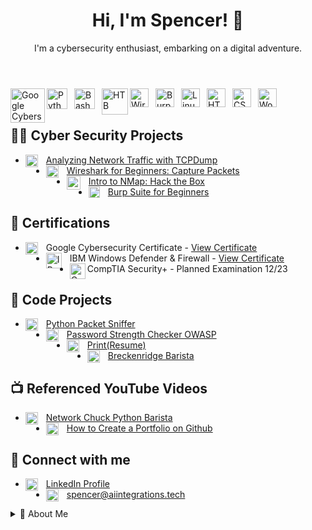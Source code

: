 <!DOCTYPE html>
<html lang="en">
<head>
  <meta charset="UTF-8">
</head>
<body>

<header>
  <h1>Hi, I'm Spencer! 👋</h1>
  <p>I'm a cybersecurity enthusiast, embarking on a digital adventure.</p>
</header>

<section>
<img align="left" alt="Google Cybersecurity" width="55px" style="padding-right:0px;" src="https://imgur.com/6wg4vzf.png" />   
<img align="left" alt="Python" width="33px" style="padding-right:8px;" src="https://cdn.jsdelivr.net/gh/devicons/devicon/icons/python/python-original.svg" /> 
<img align="left" alt="Bash" width="33px" style="padding-right:8px;" src="https://cdn.jsdelivr.net/gh/devicons/devicon/icons/bash/bash-plain.svg" />
<img align="left" alt="HTB" width="42px" style="padding-right:0px;" src="https://i.imgur.com/ceGKJxN.png" />
<img align="left" alt="Wireshark" width="30px" style="padding-right:8px;" src="https://upload.wikimedia.org/wikipedia/commons/d/df/Wireshark_icon.svg" />
<img align="left" alt="Burp Suite" width="30px" style="padding-right:8px;" src="https://i.imgur.com/xm3ulNR.png" />
<img align="left" alt="Linux" width="30px" style="padding-right:8px;" src="https://cdn.jsdelivr.net/gh/devicons/devicon/icons/linux/linux-original.svg" />
<img align="left" alt="HTML" width="30px" style="padding-right:8px;" src="https://cdn.jsdelivr.net/gh/devicons/devicon/icons/html5/html5-original.svg" />
<img align="left" alt="CSS" width="30px" style="padding-right:8px;" src="https://cdn.jsdelivr.net/gh/devicons/devicon/icons/css3/css3-original.svg" />
<img align="left" alt="WordPress" width="30px" style="padding-right:8px;" src="https://cdn.jsdelivr.net/gh/devicons/devicon/icons/wordpress/wordpress-plain.svg" />

<br />
<br />
</section>

<section>
  <h2>👨‍💻 Cyber Security Projects</h2>
<ul>
    <li>
    <img align="left" alt="Bash" width="20px" style="padding-right:10px;" src="https://cdn.jsdelivr.net/gh/devicons/devicon/icons/bash/bash-plain.svg" />
    <a href="https://github.com/CyberSpencer/TCPDump-Network-Analysis">Analyzing Network Traffic with TCPDump</a>
    </li>
     <li>
    <img align="left" alt="Wireshark" width="20px" style="padding-right:10px;" src="https://upload.wikimedia.org/wikipedia/commons/d/df/Wireshark_icon.svg" />
    <a href="https://github.com/CyberSpencer/Wireshark-for-Beginners-Capture-Packets">Wireshark for Beginners: Capture Packets</a>
    </li>
    <li>
    <img align="left" alt="Hack the Box" width="22px" style="padding-right:10px;" src="https://i.imgur.com/ceGKJxN.png" />
    <a href="https://github.com/CyberSpencer/Nmap-">Intro to NMap: Hack the Box</a>
    </li>
    <li>
    <img align="left" alt="Burp Suite" width="18px" style="padding-right:10px;" src="https://i.imgur.com/xm3ulNR.png" />
    <a href="https://github.com/CyberSpencer/Burp-Suite">Burp Suite for Beginners</a>


</li>

</ul>

</section>

<section>
  <h2>📜 Certifications</h2>
  <ul>
    <li>
    <img align="left" alt="Google Cybersecurity Certificate" width="20px" style="padding-right:10px;" src="https://i.imgur.com/SQdMaeS.png" />
    Google Cybersecurity Certificate - <a href="https://coursera.org/share/b8b0a760b6c84785767d1b0cb3d85454">View Certificate</a>
    </li>
    <li>
    <img align="left" alt="IBM Windows Defender & Firewall" width="25px" style="padding-right:10px;" src="https://i.imgur.com/msNA1ck.png" />
    IBM Windows Defender & Firewall - <a href="https://coursera.org/share/5eab200d75ada9b2cc6b24e05c7dda16">View Certificate</a>
    </li>
    <li>
    <img align="left" alt="CompTIA Security+" width="25px" style="padding-right:0px;" src="https://i.imgur.com/cXUHS4I.png" />
    CompTIA Security+ - Planned Examination 12/23
   </li>
  </ul>
</section>

<section>
  <h2>🔐 Code Projects</h2>
<ul>
    <li>
        <img align="left" alt="Python" width="20px" style="padding-right:10px;" src="https://cdn.jsdelivr.net/gh/devicons/devicon/icons/python/python-original.svg" />
        <a href="https://github.com/CyberSpencer/Python-Packet-Sniffer">Python Packet Sniffer</a>
    </li>
    <li>
        <img align="left" alt="Python" width="20px" style="padding-right:10px;" src="https://cdn.jsdelivr.net/gh/devicons/devicon/icons/python/python-original.svg" />
        <a href="https://github.com/CyberSpencer/OWASP_Password_Checker">Password Strength Checker OWASP </a>
    </li>
    <li>
        <img align="left" alt="Python" width="20px" style="padding-right:10px;" src="https://cdn.jsdelivr.net/gh/devicons/devicon/icons/python/python-original.svg" />
        <a href="https://github.com/CyberSpencer/Print-Resume-">Print(Resume) </a>
    </li>
   <brk>
    <li>
        <img align="left" alt="Python" width="20px" style="padding-right:10px;" src="https://cdn.jsdelivr.net/gh/devicons/devicon/icons/python/python-original.svg" />
        <a href="https://github.com/CyberSpencer/Python-Barista"> Breckenridge Barista </a>
    </li>
</ul>

</section>

<section>
  <h2>📺 Referenced YouTube Videos</h2>
  <ul>
    <li>
    <img align="left" alt="Python" width="20px" style="padding-right:10px;" src="https://cdn.jsdelivr.net/gh/devicons/devicon/icons/python/python-original.svg" />
    <a href="https://www.youtube.com/watch?v=mRMmlo_Uqcs">Network Chuck Python Barista</a>
    </li>
    <li>
    <img align="left" alt="HTML5" width="20px" style="padding-right:10px;" src="https://cdn.jsdelivr.net/gh/devicons/devicon/icons/html5/html5-original.svg" />
    <a href="https://www.youtube.com/watch?v=zgqfWLHNKLk">How to Create a Portfolio on Github</a>
  </li>
 </ul>
</section>

<section>
  <h2>🤳 Connect with me</h2>
  <ul>
    <li>
    <img align="left" alt="LinkedIn" width="20px" style="padding-right:10px;" src="https://upload.wikimedia.org/wikipedia/commons/8/81/LinkedIn_icon.svg" />
    <a href="https://www.linkedin.com/in/spencer-thomson-43365b11a/">LinkedIn Profile</a>
    </li>
    <li>
    <img align="left" alt="Email" width="20px" style="padding-right:10px;" src="https://upload.wikimedia.org/wikipedia/commons/4/4e/Mail_%28iOS%29.svg" />
    <a href="mailto:spencer@aiintegrations.tech">spencer@aiintegrations.tech</a>
</li>

  </ul>
</section>

<details>
  <summary>🚀 About Me</summary>
  <p>
    I am an aspiring cybersecurity professional, ready to embark on a new chapter of my career with a remote role in the cybersecurity domain. With a recently acquired Google Cybersecurity Certificate and a diverse background spanning risk management, data handling, and systems development, I am excited to leverage my foundational knowledge while continuing to learn and grow in this field.

  My academic and self-driven pursuits have equipped me with an understanding of key laws and regulations like GDPR, HIPAA, and PCI DSS, as well as hands-on experience with tools like SPLUNK, Chronicle, Wireshark, TCPDump, and Linux. I am also acquainted with protocols and concepts such as TCP/IP, Hashes, IPv4+IPv6, WPA2+WPA3, MFA, and NIST-CSF. My programming journey is budding with entry-level skills in languages like Python, SQL, Bash/Zsh, Excel VBA, HTML and CSS. Additionally, my ability to analyze and visualize large datasets while upholding the principles of Confidentiality, Integrity, and Availability stands as a testament to my analytical skill.

  The diverse roles I have undertaken, from auditing invoices, to founding an automotive wholesale and tech busniess at the age of 16, reflect my entrepreneurial spirit and commitment to meticulous data management. My time spent as a mountain guide has honed my risk management skills in high-stress, high-stakes environments, which I am eager to transfer into the cybersecurity realm.

  I am in the process of furthering my certifications in the field, and I am eager to connect with mentors and engage in opportunities that will further sharpen my skills in cybersecurity. I am excited about the prospect of contributing to and learning from the cybersecurity community.

Feel free to connect with me on [LinkedIn](https://www.linkedin.com/in/spencer-thomson-43365b11a/).
</p>
</details>
  </p>
</details>

<footer>
  <p align="center">
    <a href="https://www.linkedin.com/in/spencer-thomson-43365b11a/">
      <img
